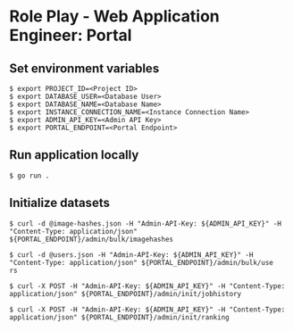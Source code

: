 # Role Play - Web Application Engineer: Portal

## Set environment variables

```
$ export PROJECT_ID=<Project ID>
$ export DATABASE_USER=<Database User>
$ export DATABASE_NAME=<Database Name>
$ export INSTANCE_CONNECTION_NAME=<Instance Connection Name>
$ export ADMIN_API_KEY=<Admin API Key>
$ export PORTAL_ENDPOINT=<Portal Endpoint>
```

## Run application locally

```
$ go run . 
```

## Initialize datasets

```
$ curl -d @image-hashes.json -H "Admin-API-Key: ${ADMIN_API_KEY}" -H "Content-Type: application/json" ${PORTAL_ENDPOINT}/admin/bulk/imagehashes
```

```
$ curl -d @users.json -H "Admin-API-Key: ${ADMIN_API_KEY}" -H "Content-Type: application/json" ${PORTAL_ENDPOINT}/admin/bulk/use
rs
```

```
$ curl -X POST -H "Admin-API-Key: ${ADMIN_API_KEY}" -H "Content-Type: application/json" ${PORTAL_ENDPOINT}/admin/init/jobhistory
```

```
$ curl -X POST -H "Admin-API-Key: ${ADMIN_API_KEY}" -H "Content-Type: application/json" ${PORTAL_ENDPOINT}/admin/init/ranking
```